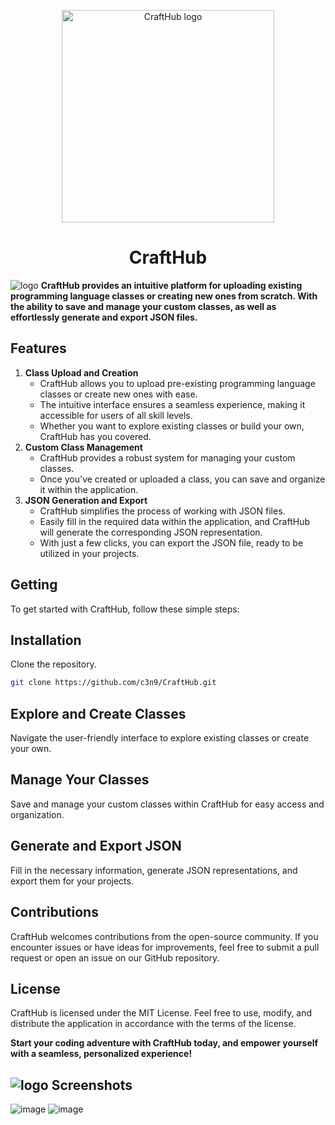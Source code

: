 <p align="center">
    <img src="https://github.com/c3n9/CraftHub/assets/108518693/85f4bfcb-0d94-4979-81b8-2e2e6f80b954" alt="CraftHub logo" width="340" height="340">
</p>
<h1 align="center">CraftHub</h1> 

![logo](https://github.com/c3n9/CraftHub/assets/108518693/ad42f157-c393-4c90-8ddf-39c418052cbf) **CraftHub provides an intuitive platform for uploading existing programming language classes or creating new ones from scratch. With the ability to save and manage your custom classes, as well as effortlessly generate and export JSON files.**
## Features
1. **Class Upload and Creation**
   - CraftHub allows you to upload pre-existing programming language classes or create new ones with ease.
   - The intuitive interface ensures a seamless experience, making it accessible for users of all skill levels.
   - Whether you want to explore existing classes or build your own, CraftHub has you covered.
2. **Custom Class Management**
   - CraftHub provides a robust system for managing your custom classes.
   - Once you've created or uploaded a class, you can save and organize it within the application.
3. **JSON Generation and Export**
   - CraftHub simplifies the process of working with JSON files.
   - Easily fill in the required data within the application, and CraftHub will generate the corresponding JSON representation.
   - With just a few clicks, you can export the JSON file, ready to be utilized in your projects.
## Getting 
To get started with CraftHub, follow these simple steps:
## Installation
Clone the repository.  
```bash
git clone https://github.com/c3n9/CraftHub.git
```
## Explore and Create Classes
Navigate the user-friendly interface to explore existing classes or create your own.
## Manage Your Classes
Save and manage your custom classes within CraftHub for easy access and organization.
## Generate and Export JSON
Fill in the necessary information, generate JSON representations, and export them for your projects.
## Contributions
CraftHub welcomes contributions from the open-source community. If you encounter issues or have ideas for improvements, feel free to submit a pull request or open an issue on our GitHub repository.
## License
CraftHub is licensed under the MIT License. Feel free to use, modify, and distribute the application in accordance with the terms of the license.

**Start your coding adventure with CraftHub today, and empower yourself with a seamless, personalized experience!**

## ![logo](https://github.com/c3n9/CraftHub/assets/108518693/ad42f157-c393-4c90-8ddf-39c418052cbf) Screenshots
![image](https://github.com/c3n9/CraftHub/assets/108518693/35e8f570-292e-4f81-8dce-84ba1ea9c5f9)
![image](https://github.com/c3n9/CraftHub/assets/108518693/627c9d3f-34fc-4586-85c6-96a85f13fa9c)
